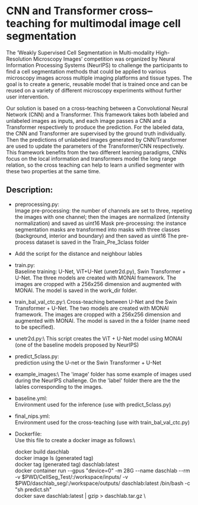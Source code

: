 # CNN and Transformer cross–teaching for multimodal image cell segmentation #

The ’Weakly Supervised Cell Segmentation in Multi-modality High-Resolution Microscopy Images’ competition was organized by Neural Information Processing
Systems (NeurIPS) to challenge the participants to find a cell segmentation methods that could be applied to various microscopy images across multiple 
imaging platforms and tissue types. The goal is to create a generic, reusable model that is trained once and can be reused on a variety of different 
microscopy experiments without further user intervention. 

Our solution is based on a cross-teaching between a Convolutional Neural Network (CNN) and a Transformer. 
This framework takes both labeled and unlabeled images as inputs, and each image passes a CNN and a Transformer respectively to produce the prediction. 
For the labeled data, the CNN and Transformer are supervised by the ground truth individually. Then the predictions of unlabeled images generated by 
CNN/Transformer are used to update the parameters of the Transformer/CNN respectively. This framework benefits from the two different learning paradigms,
CNNs focus on the local information and transformers model the long range relation, so the cross teaching can help to learn a unified segmenter with these 
two properties at the same time.

## Description:

- preprocessing.py:\
    Image pre-processing: the number of channels are set to three, repeting the images with one channel; 
                          then the images are normalized (intensity normalization) and saved as uint16
    Mask pre-processing:  the instance segmentation masks are transformed into masks with three classes 
                          (background, interior and boundary) and then saved as uint16
    The pre-process dataset is saved in the Train_Pre_3class folder

- Add the script for the distance and neighbour lables 
    
- train.py:\
    Baseline training: U-Net, ViT+U-Net (unetr2d.py), Swin Transformer + U-Net. The three models are created with MONAI framework.
    The images are cropped with a 256x256 dimension and augmented with MONAI. The model is saved in the work_dir folder.

- train_bal_val_ctc.py:\ 
    Cross-teaching between U-Net and the Swin Transformer + U-Net. The two models are created with MONAI framework.
    The images are cropped with a 256x256 dimension and augmented with MONAI.
    The model is saved in the a folder (name need to be specified).

- unetr2d.py:\ 
    This script creates the ViT + U-Net model using MONAI (one of the baseline models proposed by NeurIPS)

- predict_5class.py:\
    prediction using the U-net or the Swin Transformer + U-Net

- example_images:\ 
    The 'image' folder has some example of images used during the NeurIPS challenge. On the 'label' folder there are the the lables corresponding 
    to the images.

- baseline.yml:\
    Environment used for the inference (use with predict_5class.py)
    
- final_nips.yml:\
    Environment used for the cross-teaching (use with train_bal_val_ctc.py)

- Dockerfile:\
    Use this file to create a docker image as follows:\

    docker build daschlab \
    docker image ls (generated tag) \
    docker tag (generated tag) daschlab:latest\
    docker container run --gpus "device=0" -m 28G --name daschlab --rm -v $PWD/CellSeg_Test/:/workspace/inputs/ -v $PWD/daschlab_seg/:/workspace/outputs/ daschlab:latest /bin/bash -c "sh predict.sh"\
    docker save daschlab:latest | gzip > daschlab.tar.gz \   



